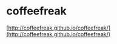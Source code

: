 # coffeefreak

[http://coffeefreak.github.io/coffeefreak/](http://coffeefreak.github.io/coffeefreak/)